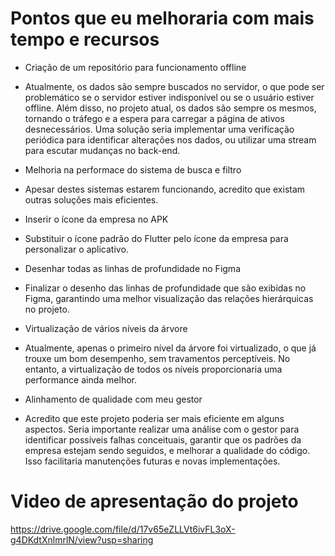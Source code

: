# Pontos que eu melhoraria com mais tempo e recursos

- Criação de um repositório para funcionamento offline 
- Atualmente, os dados são sempre buscados no servidor, o que pode ser problemático se o servidor estiver indisponível ou se o usuário estiver offline. Além disso, no projeto atual, os dados são sempre os mesmos, tornando o tráfego e a espera para carregar a página de ativos desnecessários. Uma solução seria implementar uma verificação periódica para identificar alterações nos dados, ou utilizar uma stream para escutar mudanças no back-end.

- Melhoria na performace do sistema de busca e filtro
- Apesar destes sistemas estarem funcionando, acredito que existam outras soluções mais eficientes. 

- Inserir o ícone da empresa no APK
- Substituir o ícone padrão do Flutter pelo ícone da empresa para personalizar o aplicativo.

- Desenhar todas as linhas de profundidade no Figma
- Finalizar o desenho das linhas de profundidade que são exibidas no Figma, garantindo uma melhor visualização das relações hierárquicas no projeto.

- Virtualização de vários níveis da árvore
- Atualmente, apenas o primeiro nível da árvore foi virtualizado, o que já trouxe um bom desempenho, sem travamentos perceptíveis. No entanto, a virtualização de todos os níveis proporcionaria uma performance ainda melhor.

- Alinhamento de qualidade com meu gestor
- Acredito que este projeto poderia ser mais eficiente em alguns aspectos. Seria importante realizar uma análise com o gestor para identificar possíveis falhas conceituais, garantir que os padrões da empresa estejam sendo seguidos, e melhorar a qualidade do código. Isso facilitaria manutenções futuras e novas implementações.


# Video  de apresentação do projeto

https://drive.google.com/file/d/17v65eZLLVt6ivFL3oX-g4DKdtXnlmrlN/view?usp=sharing


